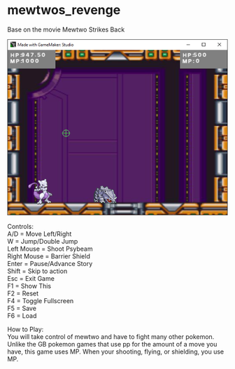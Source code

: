 # mewtwos_revenge
Base on the movie Mewtwo Strikes Back

![Screenshot](https://github.com/timeblade0/mewtwos_revenge/blob/main/screenshot.png)

Controls:  
A/D = Move Left/Right  
W = Jump/Double Jump  
Left Mouse = Shoot Psybeam  
Right Mouse = Barrier Shield  
Enter = Pause/Advance Story  
Shift = Skip to action  
Esc = Exit Game  
F1 = Show This  
F2 = Reset  
F4 = Toggle Fullscreen  
F5 = Save  
F6 = Load  

How to Play:  
You will take control of mewtwo and have to fight many other pokemon. Unlike the GB pokemon games that use pp for the amount of a move you have, this game uses MP. When your shooting, flying, or shielding, you use MP.
